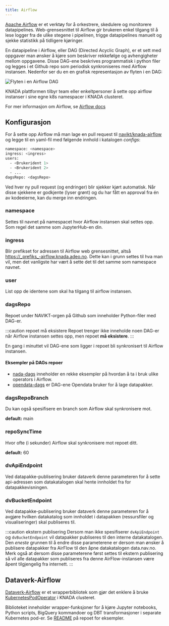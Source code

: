 ```yaml
---
title: Airflow
---
```


[Apache Airflow](https://airflow.apache.org/docs/apache-airflow/stable/index.html) er et verktøy for å orkestrere,
skedulere og monitorere datapipelines. Web-grensesnittet til Airflow gir brukeren enkel tilgang til å lese logger fra
de ulike stegene i pipelinen, trigge datapipelines manuelt og sjekke statistikk på tidligere kjøringer.

En datapipeline i Airflow, eller DAG (Directed Acyclic Graph), er et sett med oppgaver man ønsker å kjøre som beskriver
rekkefølge og avhengigheter mellom oppgavene. Disse DAG-ene beskrives programmatisk i python filer og legges i et Github
repo som periodisk synkroniseres med Airflow instansen. Nedenfor ser du en en grafisk representasjon av flyten i en DAG:

![Flyten i en Airflow DAG](/img/dag-eksempel.png)

KNADA plattformen tilbyr team eller enkeltpersoner å sette opp airflow instanser i sine egne k8s namespacer i
KNADA clusteret.

For mer informasjon om Airflow, se [Airflow docs](https://airflow.apache.org/docs/apache-airflow/stable/index.html)

## Konfigurasjon
For å sette opp Airflow må man lage en pull request til [navikt/knada-airflow](https://github.com/navikt/knada-airflow)
og legge til en yaml-fil med følgende innhold i katalogen _configs_:

````bash
namespace: <namespace>
ingress: <ingress>
users:
  - <Brukerident 1>
  - <Brukerident 2>
  - ...
dagsRepo: <dagsRepo>
````

Ved hver ny pull request (og endringer) blir sjekker kjørt automatisk.
Når disse sjekkene er godkjente (lyser grønt) og du har fått en approval fra én av kodeeierne, kan du merge inn endringen.

### namespace
Settes til navnet på namespacet hvor Airflow instansen skal settes opp. Som regel det samme som JupyterHub-en din.

### ingress
Blir prefikset for adressen til Airflow web grensesnittet, altså https://_prefiks_-airflow.knada.adeo.no. Dette
kan i grunn settes til hva man vil, men det vanligste har vært å sette det til det samme som namespace navnet.

### user
List opp de identene som skal ha tilgang til airflow instansen.

### dagsRepo
Repoet under NAVIKT-orgen på Github som inneholder Python-filer med DAG-er.

:::caution repoet må eksistere
Repoet trenger ikke inneholde noen DAG-er når Airflow instansen settes opp, men repoet **må eksistere**.
:::

En gang i minuttet vil DAG-ene som ligger i repoet bli synkronisert til Airflow instansen.

#### Eksempler på DAGs repoer
- [nada-dags](https://github.com/navikt/nada-dags) inneholder en rekke eksempler på hvordan å ta i bruk ulike operators i Airflow.
- [opendata-dags](https://github.com/navikt/opendata-dags) er DAG-ene Opendata bruker for å lage datapakker.

### dagsRepoBranch
Du kan også spesifisere en branch som Airflow skal synkronisere mot.

**default:** main

### repoSyncTime
Hvor ofte (i sekunder) Airflow skal synkronisere mot repoet ditt.

**default:** 60

### dvApiEndpoint
Ved datapakke-publisering bruker dataverk denne parameteren for å sette api-adressen som datakatalogen skal hente
innholdet fra for datapakkevisningen.


### dvBucketEndpoint
Ved datapakke-publisering bruker dataverk denne parameteren for å avgjøre hvilken datakatalog som innholdet i 
datapakken (ressursfiler og visualiseringer) skal publiseres til.

:::caution ekstern publisering
Dersom man ikke spesifiserer `dvApiEndpoint` og `dvBucketEndpoint` vil datapakker publiseres til den 
interne datakatalogen. Den *eneste* grunnen til å endre disse parameterene er dersom man ønsker å publisere 
datapakker fra AirFlow til den åpne datakatalogen data.nav.no. 
Merk også at dersom disse parameterene først settes til ekstern publisering så vil alle datapakker som publiseres fra denne AirFlow-instansen være 
åpent tilgjengelig fra internett.
:::

## Dataverk-Airflow
[Dataverk-Airflow](https://github.com/navikt/dataverk-airflow) er et wrapperbibliotek som gjør det enklere å
bruke [KubernetesPodOperator](https://airflow.apache.org/docs/apache-airflow/stable/kubernetes.html) i KNADA clusteret.

Biblioteket inneholder wrapper-funksjoner for å kjøre Jupyter notebooks, Python scripts, BigQuery kommandoer og
DBT transformasjoner i separate Kubernetes pod-er. Se [README](https://github.com/navikt/dataverk-airflow/blob/master/README.md)
på repoet for eksempler.
